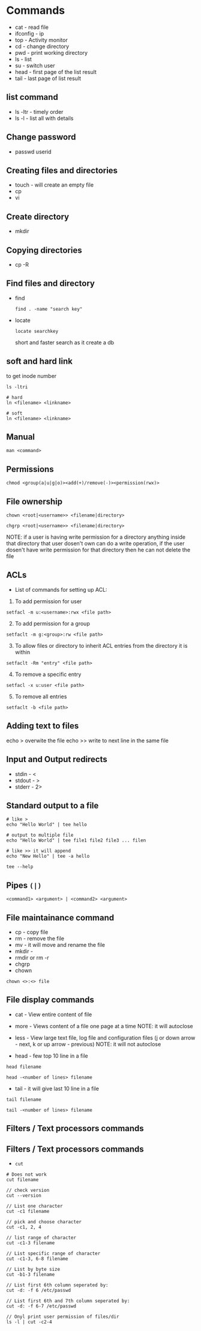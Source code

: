 # Commands

- cat - read file
- ifconfig - ip
- top - Activity monitor
- cd - change directory 
- pwd - print working directory
- ls - list
- su - switch user
- head - first page of the list result
- tail - last page of list result

## list command

- ls -ltr - timely order
- ls -l - list all with details

## Change password 

- passwd userid

## Creating files and directories

- touch - will create an empty file
- cp
- vi

## Create directory

- mkdir

## Copying directories

- cp -R

## Find files and directory

- find
    ```
    find . -name "search key"
    ```
- locate
    ```
    locate searchkey
    ```
    short and faster search as it create a db

## soft and hard link

to get inode number
```
ls -ltri
```

```
# hard
ln <filename> <linkname>

# soft
ln <filename> <linkname>
```

## Manual

```
man <command>
```

## Permissions

```
chmod <group(a|u|g|o)><add(+)/remove(-)><permission(rwx)>
```

## File ownership

```
chown <root|<username>> <filename|directory>

chgrp <root|<username>> <filename|directory>
```

NOTE: if a user is having write permission for a directory anything inside that directory that user dosen't own can do a write operation, if the user dosen't have write permission for that directory then he can not delete the file

## ACLs


- List of commands for setting up ACL:

1. To add permission for user
```
setfacl -m u:<username>:rwx <file path>
```

2. To add permission for a group
```
setfaclt -m g:<group>:rw <file path>
```

3. To allow files or directory to inherit ACL entries from the directory it is within
```
setfaclt -Rm "entry" <file path>
```

4. To remove a specific entry
```
setfacl -x u:user <file path>
```

5. To remove all entries
```
setfaclt -b <file path>
```

## Adding text to files

echo > overwite the file
echo >> write to next line in the same file

## Input and Output redirects

- stdin - <
- stdout - >
- stderr - 2>

## Standard output to a file

```
# like >
echo "Hello World" | tee hello

# output to multiple file
echo "Hello World" | tee file1 file2 file3 ... filen

# like >> it will append
echo "New Hello" | tee -a hello

tee --help
```

## Pipes `(|)`

```
<command1> <argument> | <command2> <argument>
```

## File maintainance command

- cp - copy file
- rm - remove the file
- mv - it will move and rename the file
- mkdir - 
- rmdir or rm -r
- chgrp
- chown
```
chown <>:<> file
```

## File display commands

- cat - View entire content of file

- more - Views content of a file one page at a time
NOTE: it will autoclose

- less - View large text file, log file and configuration files (j or down arrow - next, k or up arrow - previous)
NOTE: it will not autoclose

- head - few top 10 line in a file
```
head filename

head -<number of lines> filename
```
- tail - it will give last 10 line in a file

```
tail filename

tail -<number of lines> filename
```

## Filters / Text processors commands

## Filters / Text processors commands

- `cut`

```
# Does not work
cut filename

// check version
cut --version

// List one character
cut -c1 filename

// pick and choose character
cut -c1, 2, 4

// list range of character
cut -c1-3 filename

// List specific range of character
cut -c1-3, 6-8 filename

// List by byte size
cut -b1-3 filename

// List first 6th column seperated by:
cut -d: -f 6 /etc/passwd

// List first 6th and 7th column seperated by:
cut -d: -f 6-7 /etc/passwd

// Onyl print user permission of files/dir
ls -l | cut -c2-4
```

